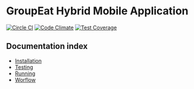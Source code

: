# GroupEat Hybrid Mobile Application

[![Circle CI](https://circleci.com/gh/GroupEat/groupeat-hybrid-mobile.svg?style=shield&circle-token=4ff988233381647a057129f73cf1cfb97007bd57)](https://circleci.com/gh/GroupEat/groupeat-hybrid-mobile)    [![Code Climate](https://codeclimate.com/repos/54ad15d4695680573000abb4/badges/eff72be7b75e406f0908/gpa.svg)](https://codeclimate.com/repos/54ad15d4695680573000abb4/feed)    [![Test Coverage](https://codeclimate.com/repos/54ad15d4695680573000abb4/badges/eff72be7b75e406f0908/coverage.svg)](https://codeclimate.com/repos/54ad15d4695680573000abb4/feed)

Documentation index
-------------------
  * [Installation](doc/install.md)
  * [Testing](doc/test.md)
  * [Running](doc/run.md)
  * [Worflow](doc/workflow.md)
